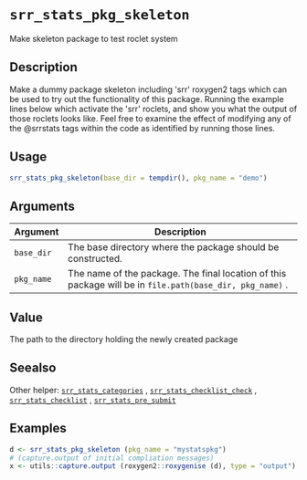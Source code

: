 # `srr_stats_pkg_skeleton`

Make skeleton package to test roclet system


## Description

Make a dummy package skeleton including 'srr' roxygen2 tags which can
 be used to try out the functionality of this package. Running the example
 lines below which activate the 'srr' roclets, and show you what the output
 of those roclets looks like. Feel free to examine the effect of modifying any
 of the @srrstats tags within the code as identified by running those lines.


## Usage

```r
srr_stats_pkg_skeleton(base_dir = tempdir(), pkg_name = "demo")
```


## Arguments

Argument      |Description
------------- |----------------
`base_dir`     |     The base directory where the package should be constructed.
`pkg_name`     |     The name of the package. The final location of this package will be in `file.path(base_dir, pkg_name)` .


## Value

The path to the directory holding the newly created package


## Seealso

Other helper:
 [`srr_stats_categories`](#srrstatscategories) ,
 [`srr_stats_checklist_check`](#srrstatschecklistcheck) ,
 [`srr_stats_checklist`](#srrstatschecklist) ,
 [`srr_stats_pre_submit`](#srrstatspresubmit)


## Examples

```r
d <- srr_stats_pkg_skeleton (pkg_name = "mystatspkg")
# (capture.output of initial compliation messages)
x <- utils::capture.output (roxygen2::roxygenise (d), type = "output")
```


